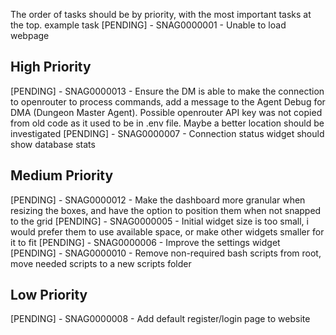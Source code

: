 The order of tasks should be by priority, with the most important tasks at the top.
example task
[PENDING] - SNAG0000001 - Unable to load webpage


## High Priority

[PENDING] - SNAG0000013 - Ensure the DM is able to make the connection to openrouter to process commands, add a message to the Agent Debug for DMA (Dungeon Master Agent). Possible openrouter API key was not copied from old code as it used to be in .env file. Maybe a better location should be investigated
[PENDING] - SNAG0000007 - Connection status widget should show database stats

## Medium Priority

[PENDING] - SNAG0000012 - Make the dashboard more granular when resizing the boxes, and have the option to position them when not snapped to the grid
[PENDING] - SNAG0000005 - Initial widget size is too small, i would prefer them to use available space, or make other widgets smaller for it to fit
[PENDING] - SNAG0000006 - Improve the settings widget
[PENDING] - SNAG0000010 - Remove non-required bash scripts from root, move needed scripts to a new scripts folder

## Low Priority

[PENDING] - SNAG0000008 - Add default register/login page to website

